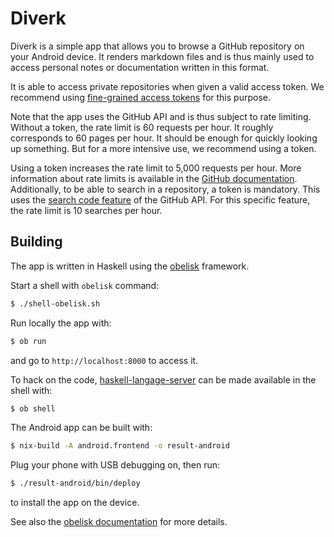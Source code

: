 # Diverk

Diverk is a simple app that allows you to browse a GitHub repository on your 
Android device. It renders markdown files and is thus mainly used to access 
personal notes or documentation written in this format.

It is able to access private repositories when given a valid access token. We 
recommend using [fine-grained access tokens][tokens] for this purpose.

Note that the app uses the GitHub API and is thus subject to rate limiting. 
Without a token, the rate limit is 60 requests per hour. It roughly corresponds 
to 60 pages per hour. It should be enough for quickly looking up something. But 
for a more intensive use, we recommend using a token.

Using a token increases the rate limit to 5,000 requests per hour. More 
information about rate limits is available in the [GitHub 
documentation][github-rate-limit]. Additionally, to be able to search in a 
repository, a token is mandatory. This uses the [search code 
feature][github-search-code] of the GitHub API. For this specific feature, the 
rate limit is 10 searches per hour.

## Building

The app is written in Haskell using the [obelisk][obelisk] framework. 

Start a shell with `obelisk` command:

```bash
$ ./shell-obelisk.sh
```

Run locally the app with:

```bash
$ ob run
```

and go to `http://localhost:8000` to access it.

To hack on the code, [haskell-langage-server][haskell-langage-server] can be 
made available in the shell with:

```bash
$ ob shell
```

The Android app can be built with:

```bash
$ nix-build -A android.frontend -o result-android
```

Plug your phone with USB debugging on, then run:

```bash
$ ./result-android/bin/deploy
```

to install the app on the device.

See also the [obelisk documentation][obelisk-android] for more details.

[github-search-code]: https://docs.github.com/en/rest/search/search#search-code
[github-rate-limit]: https://docs.github.com/en/rest/overview/resources-in-the-rest-api#rate-limiting
[haskell-langage-server]: https://github.com/haskell/haskell-language-server
[obelisk-android]: https://github.com/obsidiansystems/obelisk#android
[obelisk]: https://github.com/obsidiansystems/obelisk
[tokens]: https://docs.github.com/en/authentication/keeping-your-account-and-data-secure/managing-your-personal-access-tokens#fine-grained-personal-access-tokens

